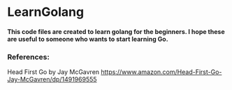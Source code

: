 # LearnGolang
#### This code files are created to learn golang for the beginners. I hope these are useful to someone who wants to start learning Go.
### References:
Head First Go by Jay McGavren
https://www.amazon.com/Head-First-Go-Jay-McGavren/dp/1491969555

